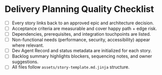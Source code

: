 # Delivery Planning Quality Checklist

- [ ] Every story links back to an approved epic and architecture decision.
- [ ] Acceptance criteria are measurable and cover happy path + edge risk.
- [ ] Dependencies, prerequisites, and integration touchpoints are listed.
- [ ] Non-functional needs (performance, security, accessibility) appear where relevant.
- [ ] Dev Agent Record and status metadata are initialized for each story.
- [ ] Backlog summary highlights blockers, sequencing notes, and owner suggestions.
- [ ] All files follow `assets/story-template.md.jinja` structure.
